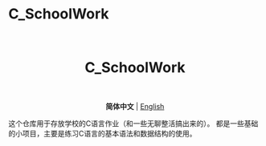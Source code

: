 # C_SchoolWork
<div align="center">
  <h1 align="center">
    <br/>
   C_SchoolWork
  </h1>
</div>
<br/>
<div align="center">

**简体中文** | [English](./README_EN.md)
</div>
这个仓库用于存放学校的C语言作业（和一些无聊整活搞出来的）。
都是一些基础的小项目，主要是练习C语言的基本语法和数据结构的使用。
